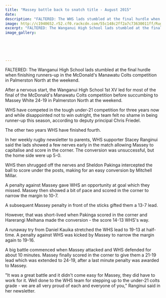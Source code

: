 ```yaml
---
title: "Massey battle back to snatch title - August 2015"
date: 
description: "FALTERED: The WHS lads stumbled at the final hurdle when finishing runners-up in the McDonald's Manawatu Colts competition in Palmerston North at the weekend, Wanganui Chronicle article on 5/8/15..."
image: http://c1940652.r52.cf0.rackcdn.com/55c148c2ff2a7c73630011ff/Rugby-1st-XV-v-Massey-5.8.gif
excerpt: "FALTERED: The Wanganui High School lads stumbled at the final hurdle when finishing runners-up in the McDonald's Manawatu Colts competition in Palmerston North at the weekend."
image_gallery:
    
    
    
    
    
---
```


<p><span>FALTERED: The Wanganui High School lads stumbled at the final hurdle when finishing runners-up in the McDonald's Manawatu Colts competition in Palmerston North at the weekend.</span></p>
<p>After a nervous start, the Wanganui High School 1st XV led for most of the final of the McDonald's Manawatu Colts competition before succumbing to Massey White 24-19 in Palmerston North at the weekend.</p>
<p>WHS have competed in the tough under-21 competition for three years now and while disappointed not to win outright, the team felt no shame in being runner-up this season, according to deputy principal Chris Friedel.</p>
<p>The other two years WHS have finished fourth.</p>
<p>In her weekly rugby newsletter to parents, WHS supporter Stacey Ranginui said the lads showed a few nerves early in the match allowing Massey to capitalise and score in the corner. The conversion was unsuccessful, but the home side were up 5-0.</p>
<p>WHS then shrugged off the nerves and Sheldon Pakinga intercepted the ball to score under the posts, making for an easy conversion by Mitchell Millar.</p>
<p>A penalty against Massey gave WHS an opportunity at goal which they missed. Massey then showed a bit of pace and scored in the corner to narrow the margin to 10-7.</p>
<p>A subsequent Massey penalty in front of the sticks gifted them a 13-7 lead.</p>
<p>However, that was short-lived when Pakinga scored in the corner and Harerangi Meihana made the conversion - the score 14-13 WHS's way.</p>
<p>A runaway try from Daniel Kauika stretched the WHS lead to 19-13 at half-time. A penalty against WHS was kicked by Massey to narrow the margin again to 19-16.</p>
<p>A big battle commenced when Massey attacked and WHS defended for about 10 minutes. Massey finally scored in the corner to give them a 21-19 lead which was extended to 24-19, after a last minute penalty was awarded to Massey.</p>
<p>"It was a great battle and it didn't come easy for Massey, they did have to work for it. Well done to the WHS team for stepping up to the under-21 colts grade - we are all very proud of each and everyone of you," Ranginui said in her newsletter.</p>

